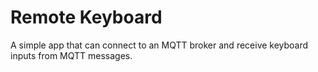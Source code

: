 # Remote Keyboard

A simple app that can connect to an MQTT broker and receive keyboard inputs from MQTT messages.
